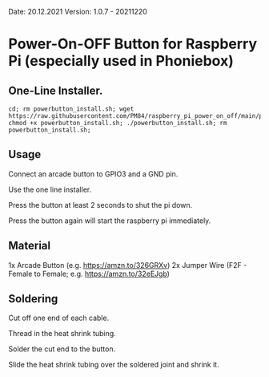 Date: 20.12.2021 Version: 1.0.7 - 20211220
# Power-On-OFF Button for Raspberry Pi (especially used in Phoniebox)

## One-Line Installer.

```
cd; rm powerbutton_install.sh; wget https://raw.githubusercontent.com/PM84/raspberry_pi_power_on_off/main/powerbutton_install.sh; chmod +x powerbutton_install.sh; ./powerbutton_install.sh; rm powerbutton_install.sh;
```

## Usage

Connect an arcade button to GPIO3 and a GND pin.

Use the one line installer.

Press the button at least 2 seconds to shut the pi down.

Press the button again will start the raspberry pi immediately.

## Material
1x Arcade Button (e.g. https://amzn.to/326GRXv)
2x Jumper Wire (F2F - Female to Female; e.g. https://amzn.to/32eEJgb)

## Soldering
Cut off one end of each cable.

Thread in the heat shrink tubing.

Solder the cut end to the button.

Slide the heat shrink tubing over the soldered joint and shrink it.
